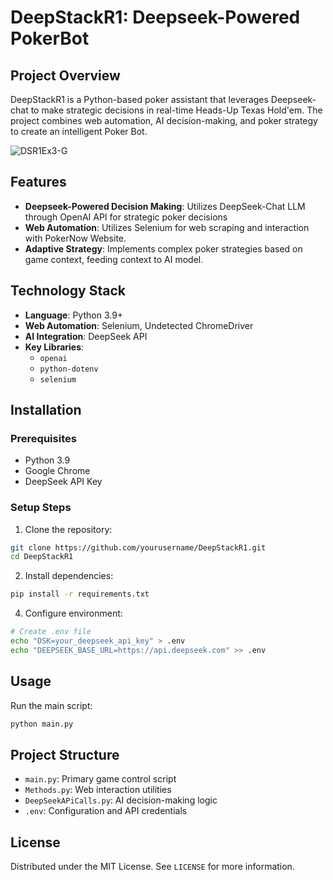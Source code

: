 # DeepStackR1: Deepseek-Powered PokerBot

## Project Overview

DeepStackR1 is a  Python-based poker assistant that leverages Deepseek-chat to make strategic decisions in real-time Heads-Up Texas Hold'em. The project combines web automation, AI decision-making, and poker strategy to create an intelligent Poker Bot.

![DSR1Ex3-G](https://github.com/user-attachments/assets/b5283bb8-57da-434e-98f5-ba1922bf7fbb)

## Features

- **Deepseek-Powered Decision Making**: Utilizes DeepSeek-Chat LLM through OpenAI API for strategic poker decisions
- **Web Automation**: Utilizes Selenium for web scraping and interaction with PokerNow Website.
- **Adaptive Strategy**: Implements complex poker strategies based on game context, feeding context to AI model.

##  Technology Stack

- **Language**: Python 3.9+
- **Web Automation**: Selenium, Undetected ChromeDriver
- **AI Integration**: DeepSeek API
- **Key Libraries**: 
  - `openai`
  - `python-dotenv`
  - `selenium`

## Installation

### Prerequisites

- Python 3.9
- Google Chrome
- DeepSeek API Key

### Setup Steps

1. Clone the repository:
```bash
git clone https://github.com/yourusername/DeepStackR1.git
cd DeepStackR1
```

2. Install dependencies:
```bash
pip install -r requirements.txt
```

4. Configure environment:
```bash
# Create .env file
echo "DSK=your_deepseek_api_key" > .env
echo "DEEPSEEK_BASE_URL=https://api.deepseek.com" >> .env
```

## Usage

Run the main script:
```bash
python main.py
```

##  Project Structure

- `main.py`: Primary game control script
- `Methods.py`: Web interaction utilities
- `DeepSeekAPiCalls.py`: AI decision-making logic
- `.env`: Configuration and API credentials


## License

Distributed under the MIT License. See `LICENSE` for more information.
